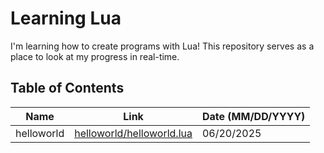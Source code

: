 # Learning Lua

I'm learning how to create programs with Lua! This repository serves as a place to look at my progress in real-time.

## Table of Contents

| Name       | Link                                                                                                    | Date (MM/DD/YYYY) |
| ---------- | ------------------------------------------------------------------------------------------------------- | ----------------- |
| helloworld | [helloworld/helloworld.lua](https://github.com/myferr/learning-lua/blob/main/helloworld/helloworld.lua) | 06/20/2025        |
